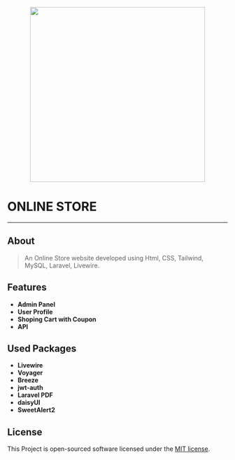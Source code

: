 <p align="center"><a href="https://laravel.com" target="_blank"><img src="https://raw.githubusercontent.com/laravel/art/master/logo-lockup/5%20SVG/2%20CMYK/1%20Full%20Color/laravel-logolockup-cmyk-red.svg" width="400"></a></p>

# ONLINE STORE
---


## About

> An Online Store website developed using Html, CSS, Tailwind, MySQL, Laravel, Livewire.
## Features

- **Admin Panel**
- **User Profile**
- **Shoping Cart with Coupon**
- **API**

## Used Packages

- **Livewire**
- **Voyager**
- **Breeze**
- **jwt-auth**
- **Laravel PDF**
- **daisyUI**
- **SweetAlert2**
## License

This Project is open-sourced software licensed under the [MIT license](https://opensource.org/licenses/MIT).
